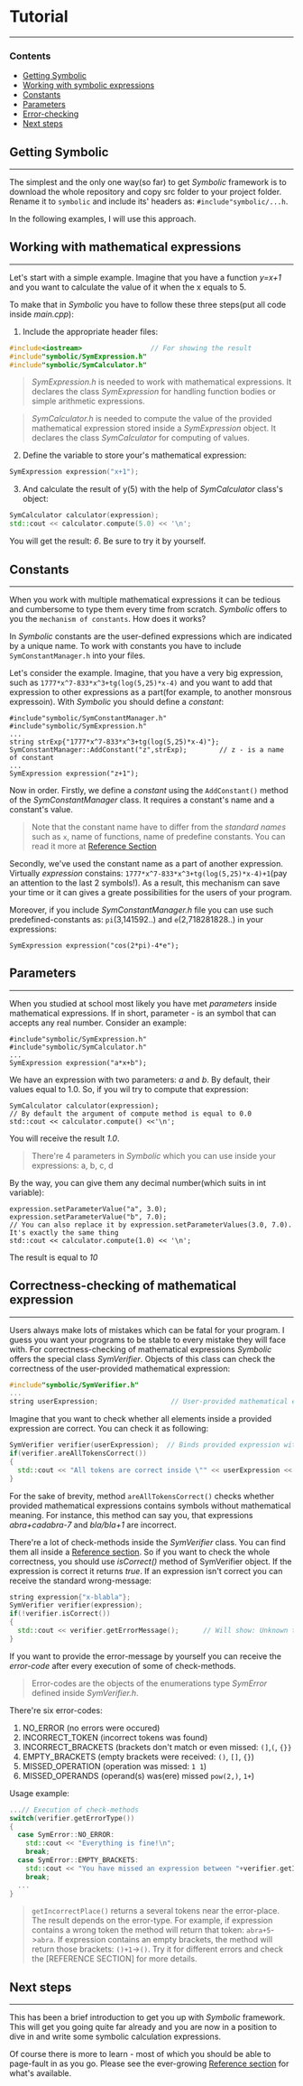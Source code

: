 # Tutorial
___
### Contents

* [Getting Symbolic](#GettingStarted)
* [Working with symbolic expressions](#SymExpression)
* [Constants](#Constants)
* [Parameters](#Parameters) 
* [Error-checking](#Correctness)
* [Next steps](#NextStep)

## <a name = "GettingStarted"></a> Getting Symbolic
___
The simplest and the only one way(so far) to get *Symbolic* framework is to download the whole repository and copy src folder to your project folder. Rename it to `symbolic` and include its' headers as:
`#include"symbolic/...h`.

In the following examples, I will use this approach.

## <a name = "SymExpression"></a>Working with mathematical expressions
___

Let's start with a simple example. Imagine that you have a function *y=x+1* and you want to calculate the value of it when the x equals to 5.

To make that in *Symbolic* you have to follow these three steps(put all code inside *main.cpp*):
1. Include the appropriate header files:

```c++
#include<iostream>                 // For showing the result
#include"symbolic/SymExpression.h"
#include"symbolic/SymCalculator.h"
```
> *SymExpression.h* is needed to work with mathematical expressions. It declares the class *SymExpression* for handling function bodies or simple arithmetic expressions.

> *SymCalculator.h* is needed to compute the value of the provided mathematical expression stored inside a *SymExpression* object. It declares the class *SymCalculator* for computing of values.

2. Define the variable to store your's mathematical expression:

```c++
SymExpression expression("x+1");
```

3. And calculate the result of y(5) with the help of *SymCalculator* class's object:

```c++
SymCalculator calculator(expression);
std::cout << calculator.compute(5.0) << '\n';
```

You will get the result: *6*. Be sure to try it by yourself.

## <a name = "Constants"></a> Constants
___
When you work with multiple mathematical expressions it can be tedious and cumbersome to type them every time from scratch. *Symbolic* offers to you the `mechanism of constants`. How does it works?

In *Symbolic* constants are the user-defined expressions which are indicated by a unique name. To work with constants you have to include `SymConstantManager.h` into your files. 

Let's consider the example. Imagine, that you have a very big expression, such as `1777*x^7-833*x^3+tg(log(5,25)*x-4)` and you want to add that expression to other expressions as a part(for example, to another monsrous expressoin). With *Symbolic* you should define a *constant*:
```
#include"symbolic/SymConstantManager.h"
#include"symbolic/SymExpression.h"
...
string strExp{"1777*x^7-833*x^3+tg(log(5,25)*x-4)"};
SymConstantManager::AddConstant("z",strExp);        // z - is a name of constant
...
SymExpression expression("z+1");
```
Now in order. Firstly, we define a *constant* using the `AddConstant()` method of the *SymConstantManager* class. It requires a constant's name and a constant's value.

>Note that the constant name have to differ from the *standard names* such as `x`, name of functions, name of predefine constants. You can read it more at [Reference Section](Reference.md)

Secondly, we've used the constant name as a part of another expression. Virtually *expression* constains: `1777*x^7-833*x^3+tg(log(5,25)*x-4)+1`(pay an attention to the last 2 symbols!). As a result, this mechanism can save your time or it can gives a greate possibilities for the users of your program.

Moreover, if you include *SymConstantManager.h* file you can use such predefined-constants as: `pi`(3,141592..) and `e`(2,718281828..) in your expressions:
```
SymExpression expression("cos(2*pi)-4*e");
```

## <a name = "Parameters"></a> Parameters
___
When you studied at school most likely you have met *parameters* inside mathematical expressions. If in short, parameter - is an symbol that can accepts any real number. Consider an example:
```
#include"symbolic/SymExpression.h"
#include"symbolic/SymCalculator.h"
...
SymExpression expression("a*x+b");
```
We have an expression with two parameters: *a* and *b*. By default, their values equal to 1.0. So, if you wil try to compute that expression:
```
SymCalculator calculator(expression);
// By default the argument of compute method is equal to 0.0
std::cout << calculator.compute() <<'\n';
```
You will receive the result *1.0*.
> There're 4 parameters in *Symbolic* which you can use inside your expressions: a, b, c, d

By the way, you can give them any decimal number(which suits in int variable):

```
expression.setParameterValue("a", 3.0);
expression.setParameterValue("b", 7.0);
// You can also replace it by expression.setParameterValues(3.0, 7.0). It's exactly the same thing
std::cout << calculator.compute(1.0) << '\n';
```
The result is equal to *10*


## <a name = "Correctness"></a>Correctness-checking of mathematical expression
___
Users always make lots of mistakes which can be fatal for your program. I guess you want your programs to be stable to every mistake they will face with. For correctness-checking of mathematical expressions *Symbolic* offers the special class *SymVerifier*. Objects of this class can check the correctness of the user-provided mathematical expression:
```c++
#include"symbolic/SymVerifier.h"
...
string userExpression;                  // User-provided mathematical expression
```
Imagine that you want to check whether all elements inside a provided expression are correct. You can check it as following:
```c++
SymVerifier verifier(userExpression);  // Binds provided expression with verifier object
if(verifier.areAllTokensCorrect())
{
  std::cout << "All tokens are correct inside \"" << userExpression << "\"!\n";
}
```
For the sake of brevity, method `areAllTokensCorrect()` checks whether provided mathematical expressions contains symbols without mathematical meaning. For instance, this method can say you, that expressions *abra+cadabra-7* and *bla/bla+1* are incorrect.

There're a lot of check-methods inside the *SymVerifier* class. You can find them all inside a [Reference section](Reference.md). So if you want to check the whole correctness, you should use *isCorrect()* method of SymVerifier object. If the expression is correct it returns *true*. If an expression isn't correct you can receive the standard wrong-message:

```c++
string expression{"x-blabla"};
SymVerifier verifier(expression);
if(!verifier.isCorrect())
{
  std::cout << verifier.getErrorMessage();      // Will show: Unknown token "blabla" was received
}

```
If you want to provide the error-message by yourself you can receive the *error-code* after every
execution of some of check-methods. 
> Error-codes are the objects of the enumerations type *SymError* defined inside *SymVerifier.h*. 

There're six error-codes:
1. NO_ERROR (no errors were occured)
2. INCORRECT_TOKEN (incorrect tokens was found)
3. INCORRECT_BRACKETS (brackets don't match or even missed: `(]`,`(`, `{}}` 
4. EMPTY_BRACKETS (empty brackets were received: `()`, `[]`, `{}`)
5. MISSED_OPERATION (operation was missed: `1 1`)
6. MISSED_OPERANDS (operand(s) was(ere) missed `pow(2,)`, `1+`)

Usage example:
```c++
...// Execution of check-methods
switch(verifier.getErrorType())
{
  case SymError::NO_ERROR:
    std::cout << "Everything is fine!\n";
    break;
  case SymError::EMPTY_BRACKETS:
    std::cout << "You have missed an expression between "+verifier.getIncorrectPlace() <<'\n';
    break;
  ...
}
```
> `getIncorrectPlace()` returns a several tokens near the error-place. The result depends on the error-type. For example, if expression contains a wrong token the method will return that token: `abra+5`->`abra`. If expression contains an empty brackets, the method will return those brackets: `()+1`->`()`. Try it for different errors and check the [REFERENCE SECTION] for more details.

## <a name = "NextStep"></a> Next steps
___
This has been a brief introduction to get you up with *Symbolic* framework. This will get you going quite far already and you are now in a position to dive in and write some symbolic calculation expressions.

Of course there is more to learn - most of which you should be able to page-fault in as you go. Please see the ever-growing [Reference section](Reference.md) for what's available.

